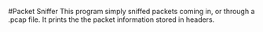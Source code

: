#Packet Sniffer
This program simply sniffed packets coming in, or through a .pcap file. It prints the the packet information stored in headers.
